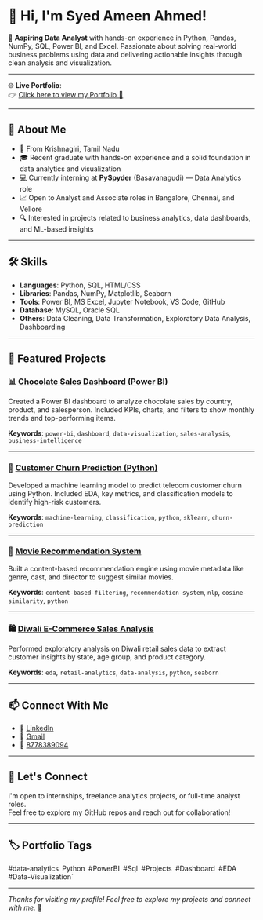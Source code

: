 # 👋 Hi, I'm Syed Ameen Ahmed!

🎯 **Aspiring Data Analyst** with hands-on experience in Python, Pandas, NumPy, SQL, Power BI, and Excel. Passionate about solving real-world business problems using data and delivering actionable insights through clean analysis and visualization.

---

🌐 **Live Portfolio**:  
👉 <a href="https://syedameen16.github.io/Portfolio/" target="_blank">Click here to view my Portfolio 🚀</a>

---

## 🚀 About Me

- 📍 From Krishnagiri, Tamil Nadu  
- 🎓 Recent graduate with hands-on experience and a solid foundation in data analytics and visualization  
- 💻 Currently interning at **PySpyder** (Basavanagudi) — Data Analytics role  
- 📈 Open to Analyst and Associate roles in Bangalore, Chennai, and Vellore  
- 🔍 Interested in projects related to business analytics, data dashboards, and ML-based insights

---

## 🛠️ Skills

- **Languages**: Python, SQL, HTML/CSS
- **Libraries**: Pandas, NumPy, Matplotlib, Seaborn
- **Tools**: Power BI, MS Excel, Jupyter Notebook, VS Code, GitHub
- **Database**: MySQL, Oracle SQL
- **Others**: Data Cleaning, Data Transformation, Exploratory Data Analysis, Dashboarding

---

## 📂 Featured Projects

### 📊 [Chocolate Sales Dashboard (Power BI)](https://github.com/syedameen16/Portfolio/tree/main/Projects/Chocolate%20Sales%20Dashboard%20in%20Power%20BI)
Created a Power BI dashboard to analyze chocolate sales by country, product, and salesperson. Included KPIs, charts, and filters to show monthly trends and top-performing items.

**Keywords**: `power-bi`, `dashboard`, `data-visualization`, `sales-analysis`, `business-intelligence`

---

### 🤖 [Customer Churn Prediction (Python)](https://github.com/syedameen16/Portfolio/tree/main/Projects/Customer%20Churn%20Dashboard%20in%20Power%20BI)
Developed a machine learning model to predict telecom customer churn using Python. Included EDA, key metrics, and classification models to identify high-risk customers.

**Keywords**: `machine-learning`, `classification`, `python`, `sklearn`, `churn-prediction`

---

### 🎥 [Movie Recommendation System](https://github.com/your-repo)
Built a content-based recommendation engine using movie metadata like genre, cast, and director to suggest similar movies.

**Keywords**: `content-based-filtering`, `recommendation-system`, `nlp`, `cosine-similarity`, `python`

---

### 🛍️ [Diwali E-Commerce Sales Analysis](https://github.com/syedameen16/Portfolio/tree/main/Projects/Diwali_Ecommerce_Sales_Analysis)
Performed exploratory analysis on Diwali retail sales data to extract customer insights by state, age group, and product category.

**Keywords**: `eda`, `retail-analytics`, `data-analysis`, `python`, `seaborn`

---

## 📫 Connect With Me

- 💼 [LinkedIn](https://www.linkedin.com/in/syed-ameen-9b3871217/)
- 📧 <a href="mailto:ameenahmed16th@gmail.com">Gmail</a>
- 📱 <a href="tel:+918778389094">8778389094</a>



---

## 🤝 Let's Connect

I'm open to internships, freelance analytics projects, or full-time analyst roles.  
Feel free to explore my GitHub repos and reach out for collaboration!

---

## 🏷️ Portfolio Tags

#data-analytics` `Python` `#PowerBI` `#Sql` `#Projects` `#Dashboard` `#EDA`  `#Data-Visualization`

---

_Thanks for visiting my profile! Feel free to explore my projects and connect with me._ 🙌
